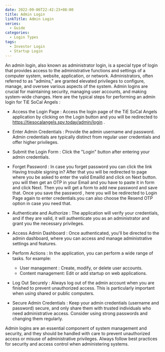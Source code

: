 ```yaml
---
date: 2022-09-06T22:42:23+08:00
title: Admin Login
linkTitle: Admin Login
series:
  - Guide
categories:
  - Login Types
tags:
  - Investor Login
  - Startup Login
---
```


An admin login, also known as administrator login, is a special type of login that provides access to the administrative functions and settings of a computer system, website, application, or network. Administrators, often referred to as "admins," are granted elevated privileges to configure, manage, and oversee various aspects of the system. Admin logins are crucial for maintaining security, managing user accounts, and making system-wide changes. Here are the typical steps for performing an admin login for TiE SoCal Angels : 

- Access the Login Page : Access the login page of the TiE SoCal Angels application by clicking on the Login button and you will be redirected to https://tiesocalangels.spv.today/admin/login .

- Enter Admin Credentials : Provide the admin username and password. Admin credentials are typically distinct from regular user credentials and offer higher privileges.

- Submit the Login Form : Click the "Login" button after entering your admin credentials.

- Forget Password : In case you forget password you can click the link Having trouble signing in? After that you will be redirected to page where you be asked to enter the valid EmailId and click on Next button. you will then get an OTP in your Email and you have to paste it in form and click Next. Then you will get a form to add new password and save that. Once you save the password , here you will be redirected to Login Page again to enter credentials.you can also choose the Resend OTP option in case you need that. 

- Authenticate and Authorize : The application will verify your credentials, and if they are valid, it will authenticate you as an administrator and grant you the necessary privileges.

- Access Admin Dashboard : Once authenticated, you'll be directed to the admin dashboard, where you can access and manage administrative settings and features.

- Perform Actions : In the application, you can perform a wide range of tasks. for example:
  - User management : Create, modify, or delete user accounts.
  - Content management: Edit or add startup on web applications.

- Log Out Securely : Always log out of the admin account when you are finished to prevent unauthorized access. This is particularly important when using shared or public computers.

- Secure Admin Credentials : Keep your admin credentials (username and password) secure, and only share them with trusted individuals who need administrative access. Consider using strong passwords and changing them regularly.

Admin logins are an essential component of system management and security, and they should be handled with care to prevent unauthorized access or misuse of administrative privileges. Always follow best practices for security and access control when administering systems.

